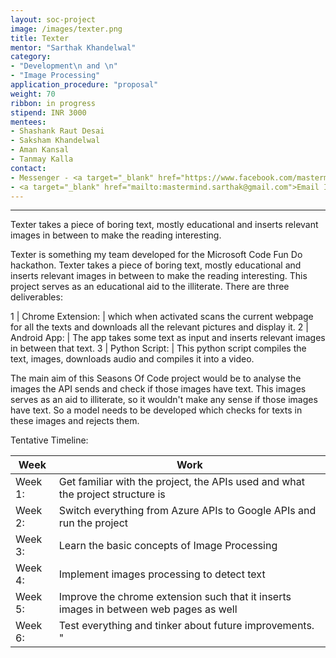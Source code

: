 ```yaml
---
layout: soc-project
image: /images/texter.png
title: Texter
mentor: "Sarthak Khandelwal"
category:
- "Development\n and \n"
- "Image Processing"
application_procedure: "proposal"
weight: 70
ribbon: in progress
stipend: INR 3000
mentees:
- Shashank Raut Desai
- Saksham Khandelwal
- Aman Kansal
- Tanmay Kalla
contact:
- Messenger - <a target="_blank" href="https://www.facebook.com/mastermind.sarthak"> Sarthak Khandelwal </a>
- <a target="_blank" href="mailto:mastermind.sarthak@gmail.com">Email ID</a> - mastermind.sarthak@gmail.com
---
```


---

Texter takes a piece of boring text, mostly educational and inserts relevant images in between to make the reading interesting.

<!--break-->

Texter is something my team developed for the Microsoft Code Fun Do hackathon. Texter takes a piece of boring text, mostly educational and inserts relevant images in between to make the reading interesting. This project serves as an educational aid to the illiterate. There are three deliverables:

<!--break-->

1 | Chrome Extension: | which when activated scans the current webpage for all the texts and downloads all the relevant pictures and display it.
2 | Android App: | The app takes some text as input and inserts relevant images in between that text.
3 | Python Script: | This python script compiles the text, images, downloads audio and compiles it into a video. 

The main aim of this Seasons Of Code project would be to analyse the images the API sends and check if those images have text. This images serves as an aid to illiterate, so it wouldn't make any sense if those images have text. So a model needs to be developed which checks for texts in these images and rejects them.

<!--break-->

Tentative Timeline:

<!--break-->

Week | Work
--- | --- 
Week 1: | Get familiar with the project, the APIs used and what the project structure is
Week 2: | Switch everything from Azure APIs to Google APIs and run the project
Week 3: | Learn the basic concepts of Image Processing 
Week 4: | Implement images processing to detect text
Week 5: | Improve the chrome extension such that it inserts images in between web pages as well
Week 6: | Test everything and tinker about future improvements. "


